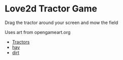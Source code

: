 # Love2d Tractor Game

Drag the tractor around your screen and mow the field

Uses art from opengameart.org

* [Tractors](https://opengameart.org/content/tractor)
* [hay](https://opengameart.org/content/seamless-hay-256x256)
* [dirt](https://opengameart.org/content/dirt-004)
